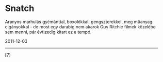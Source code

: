 # Snatch

Aranyos marhulás gyémánttal, boxolókkal, gengszterekkel, meg műanyag cigányokkal - de most egy darabig nem akarok Guy Ritchie filmek közelébe sem menni, pár évtizedig kitart ez a tempó.

2011-12-03 

----

[7]